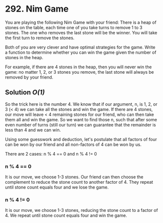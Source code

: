 # 292. Nim Game

You are playing the following Nim Game with your friend: There is a heap of stones on the table, each time one of you take turns to remove 1 to 3 stones. The one who removes the last stone will be the winner. You will take the first turn to remove the stones.

Both of you are very clever and have optimal strategies for the game. Write a function to determine whether you can win the game given the number of stones in the heap.

For example, if there are 4 stones in the heap, then you will never win the game: no matter 1, 2, or 3 stones you remove, the last stone will always be removed by your friend.

## Solution *O(1)*

So the trick here is the number 4. We know that if our argument, n, is 1, 2, or 3 (< 4) we can take all the stones and win the game. If there are 4 stones, our move will leave < 4 remaining stones for our friend, who can then take them all and win the game. So we want to find those n, such that after some even number of turns (still our turn) we can guarantee that the remainder is less than 4 and we can win.

Using some guesswork and deduction, let's postulate that all factors of four can be won by our friend and all non-factors of 4 can be won by us.

There are 2 cases: n % 4 == 0 and n % 4 != 0

### n % 4 == 0
It is our move, we choose 1-3 stones. Our friend can then choose the complement to reduce the stone count to another factor of 4. They repeat until stone count equals four and we lose the game.

### n % 4 != 0
It is our move, we choose 1-3 stones, reducing the stone count to a factor of 4. We repeat until stone count equals four and win the game.
